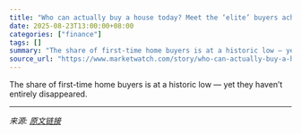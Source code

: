 ```yaml
---
title: "Who can actually buy a house today? Meet the ‘elite’ buyers achieving the American dream."
date: 2025-08-23T13:00:00+08:00
categories: ["finance"]
tags: []
summary: "The share of first-time home buyers is at a historic low — yet they haven’t entirely disappeared."
source_url: "https://www.marketwatch.com/story/who-can-actually-buy-a-house-today-meet-the-elite-buyers-achieving-the-american-dream-a9151846?mod=mw_rss_topstories"
---
```


The share of first-time home buyers is at a historic low — yet they haven’t entirely disappeared.

---

*来源: [原文链接](https://www.marketwatch.com/story/who-can-actually-buy-a-house-today-meet-the-elite-buyers-achieving-the-american-dream-a9151846?mod=mw_rss_topstories)*
